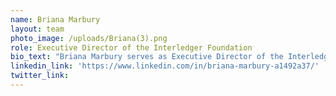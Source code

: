 ```yaml
---
name: Briana Marbury
layout: team
photo_image: /uploads/Briana(3).png
role: Executive Director of the Interledger Foundation
bio_text: "Briana Marbury serves as Executive Director of the Interledger Foundation, which aims to build access to financial pathways around the world. She\_brings 15 years of non-profit experience and leadership to the role, as well as a passion for promoting financial inclusion for all. As Executive Director, Briana's goal is to educate and bring awareness around the Interledger Protocol. She is dedicated to expanding the public’s understanding of the innovative technology’s immense potential to improve lives."
linkedin_link: 'https://www.linkedin.com/in/briana-marbury-a1492a37/'
twitter_link:
---
```


